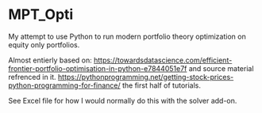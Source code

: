 # MPT_Opti
My attempt to use Python to run modern portfolio theory optimization on equity only portfolios.

Almost entierly based on:
https://towardsdatascience.com/efficient-frontier-portfolio-optimisation-in-python-e7844051e7f and source material refrenced in it.
https://pythonprogramming.net/getting-stock-prices-python-programming-for-finance/ the first half of tutorials.

See Excel file for how I would normally do this with the solver add-on. 
